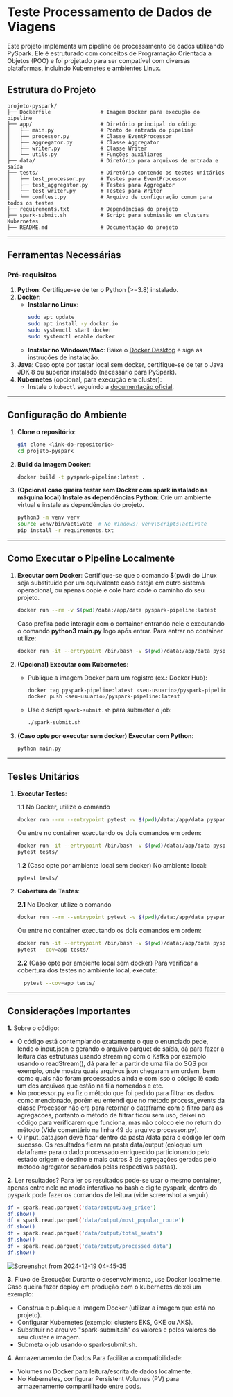 # Teste Processamento de Dados de Viagens

Este projeto implementa um pipeline de processamento de dados utilizando PySpark. Ele é estruturado com conceitos de Programação Orientada a Objetos (POO) e foi projetado para ser compatível com diversas plataformas, incluindo Kubernetes e ambientes Linux.

## Estrutura do Projeto

```
projeto-pyspark/
├── Dockerfile                # Imagem Docker para execução do pipeline
├── app/                      # Diretório principal do código
│   ├── main.py               # Ponto de entrada do pipeline
│   ├── processor.py          # Classe EventProcessor
│   ├── aggregator.py         # Classe Aggregator
│   ├── writer.py             # Classe Writer
│   └── utils.py              # Funções auxiliares 
├── data/                     # Diretório para arquivos de entrada e saída
├── tests/                    # Diretório contendo os testes unitários
│   ├── test_processor.py     # Testes para EventProcessor
│   ├── test_aggregator.py    # Testes para Aggregator
│   └── test_writer.py        # Testes para Writer
│   └── conftest.py           # Arquivo de configuração comum para todos os testes
├── requirements.txt          # Dependências do projeto
├── spark-submit.sh           # Script para submissão em clusters Kubernetes
├── README.md                 # Documentação do projeto
```

---

## Ferramentas Necessárias

### Pré-requisitos
1. **Python**: Certifique-se de ter o Python (>=3.8) instalado.
2. **Docker**:
   - **Instalar no Linux**:
     ```bash
     sudo apt update
     sudo apt install -y docker.io
     sudo systemctl start docker
     sudo systemctl enable docker
     ```
   - **Instalar no Windows/Mac**: Baixe o [Docker Desktop](https://www.docker.com/products/docker-desktop) e siga as instruções de instalação.
3. **Java**: Caso opte por testar local sem docker, certifique-se de ter o Java JDK 8 ou superior instalado (necessário para PySpark).
4. **Kubernetes** (opcional, para execução em cluster):
   - Instale o `kubectl` seguindo a [documentação oficial](https://kubernetes.io/docs/tasks/tools/).

---

## Configuração do Ambiente

1. **Clone o repositório**:
   ```bash
   git clone <link-do-repositorio>
   cd projeto-pyspark
   ```

2. **Build da Imagem Docker**:
   ```bash
   docker build -t pyspark-pipeline:latest .
   ```

3. **(Opcional caso queira testar sem Docker com spark instalado na máquina local) Instale as dependências Python**:
   Crie um ambiente virtual e instale as dependências do projeto.
   ```bash
   python3 -m venv venv
   source venv/bin/activate  # No Windows: venv\Scripts\activate
   pip install -r requirements.txt
   ```

---

## Como Executar o Pipeline Localmente

1. **Executar com Docker**:
   Certifique-se que o comando $(pwd) do Linux seja substituído por um equivalente caso esteja em outro sistema operacional, ou apenas copie e cole hard code o caminho do seu projeto.
   ```bash
   docker run --rm -v $(pwd)/data:/app/data pyspark-pipeline:latest
   ```
   Caso prefira pode interagir com o container entrando nele e executando o comando **python3 main.py** logo após entrar. Para entrar no container utilize:
   ```bash
   docker run -it --entrypoint /bin/bash -v $(pwd)/data:/app/data pyspark-pipeline:latest
   ```
   
2. **(Opcional) Executar com Kubernetes**:
   - Publique a imagem Docker para um registro (ex.: Docker Hub):
     ```bash
     docker tag pyspark-pipeline:latest <seu-usuario>/pyspark-pipeline:latest
     docker push <seu-usuario>/pyspark-pipeline:latest
     ```
   - Use o script `spark-submit.sh` para submeter o job:
     ```bash
     ./spark-submit.sh
     ```

3. **(Caso opte por executar sem docker) Executar com Python**:
   ```bash
   python main.py
   ```

---

## Testes Unitários

1. **Executar Testes**:
   
    **1.1** No Docker, utilize o comando
   ```bash
   docker run --rm --entrypoint pytest -v $(pwd)/data:/app/data pyspark-pipeline:latest tests/
   ```
   Ou entre no container executando os dois comandos em ordem:
     ```bash
     docker run -it --entrypoint /bin/bash -v $(pwd)/data:/app/data pyspark-pipeline:latest
     pytest tests/
     ```
   **1.2** (Caso opte por ambiente local sem docker) No ambiente local:
     ```bash
     pytest tests/
     ```

2. **Cobertura de Testes**:
   
    **2.1** No Docker, utilize o comando
   ```bash
   docker run --rm --entrypoint pytest -v $(pwd)/data:/app/data pyspark-pipeline:latest --cov=app tests/
   ```
   Ou entre no container executando os dois comandos em ordem:
     ```bash
     docker run -it --entrypoint /bin/bash -v $(pwd)/data:/app/data pyspark-pipeline:latest
     pytest --cov=app tests/
     ```
   **2.2** (Caso opte por ambiente local sem docker) Para verificar a cobertura dos testes no ambiente local, execute:
      ```bash
        pytest --cov=app tests/
      ```

---

## Considerações Importantes

**1.** Sobre o código:

- O código está contemplando exatamente o que o enunciado pede, lendo o input.json e gerando o arquivo parquet de saída, dá para fazer a leitura das estruturas usando streaming com o Kafka por exemplo usando o readStream(), dá para ler a partir de uma fila do SQS por exemplo, onde mostra quais arquivos json chegaram em ordem, bem como quais não foram processados ainda e com isso o código lê cada um dos arquivos que estão na fila nomeados e etc.
- No processor.py eu fiz o método que foi pedido para filtrar os dados como mencionado, porém eu entendi que no método process_events da classe Processor não era para retornar o dataframe com o filtro para as agregacoes, portanto o método de filtrar ficou sem uso, deixei no código para verificarem que funciona, mas não coloco ele no return do método (Vide comentário na linha 49 do arquivo processor.py).
- O input_data.json deve ficar dentro da pasta /data para o código ler com sucesso. Os resultados ficam na pasta data/output (coloquei um dataframe para o dado processado enriquecido particionando pelo estado origem e destino e mais outros 3 de agregações geradas pelo metodo agregator separados pelas respectivas pastas).

**2.** Ler resultados?
Para ler os resultados pode-se usar o mesmo container, apenas entre nele no modo interativo no bash e digite pyspark, dentro do pyspark pode fazer os comandos de  leitura (vide screenshot a seguir).
 ```bash
 df = spark.read.parquet('data/output/avg_price')
 df.show()
 df = spark.read.parquet('data/output/most_popular_route')
 df.show()
 df = spark.read.parquet('data/output/total_seats')
 df.show()
 df = spark.read.parquet('data/output/processed_data')
 df.show()
 ```

![Screenshot from 2024-12-19 04-45-35](https://github.com/user-attachments/assets/eb2f5167-5a29-475f-81da-6f0c3e1d9330)


**3.** Fluxo de Execução:
Durante o desenvolvimento, use Docker localmente.
Caso queira fazer deploy em produção com o kubernetes deixei um exemplo:
- Construa e publique a imagem Docker (utilizar a imagem que está no projeto).
- Configurar Kubernetes (exemplo: clusters EKS, GKE ou AKS).
- Substituir no arquivo "spark-submit.sh" os valores <kubernetes-api-url> e <docker-image-url> pelos valores do seu cluster e imagem.
- Submeta o job usando o spark-submit.sh.

**4.** Armazenamento de Dados Para facilitar a compatibilidade:

- Volumes no Docker para leitura/escrita de dados localmente.
- No Kubernetes, configurar Persistent Volumes (PV) para armazenamento compartilhado entre pods.
